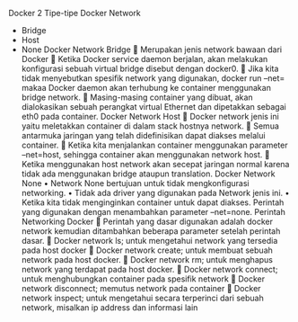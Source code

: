 Docker 2
Tipe-tipe Docker Network
-	Bridge
-	Host
-	None
Docker Network Bridge
	Merupakan jenis network bawaan dari Docker
	Ketika Docker service daemon berjalan, akan melakukan konfigurasi sebuah virtual bridge disebut dengan docker0.
	Jika kita tidak menyebutkan spesifik network yang digunakan, docker run –net=<Network> makaa Docker daemon akan terhubung ke container menggunakan bridge network.
	Masing-masing container yang dibuat, akan dialokasikan sebuah perangkat virtual Ethernet dan dipetakkan sebagai eth0 pada container.
Docker Network Host
	Docker network jenis ini yaitu meletakkan container di dalam stack hostnya network.
	Semua antarmuka jaringan yang telah didefinisikan dapat diakses melalui container.
	Ketika kita menjalankan container menggunakan parameter –net=host, sehingga container akan menggunakan network host.
	Ketika menggunakan host network akan secepat jaringan normal karena tidak ada menggunakan bridge ataupun translation.
Docker Network None
•	Network None bertujuan untuk tidak mengkonfigurasi networking.
•	Tidak ada driver yang digunakan pada Network jenis ini.
•	Ketika kita tidak menginginkan container untuk dapat diakses. Perintah yang digunakan dengan menambahkan parameter –net=none.
Perintah Networking Docker
	Perintah yang dasar digunakan adalah docker network kemudian ditambahkan beberapa parameter setelah perintah dasar.
	Docker network ls; untuk mengetahui network yang tersedia pada host docker
	Docker network create; untuk membuat sebuah network pada host docker.
	Docker network rm; untuk menghapus network yang terdapat pada host docker.
	Docker network connect; untuk menghubungkan container pada spesifik network
	Docker network disconnect; memutus network pada container
	Docker network inspect; untuk mengetahui secara terperinci dari sebuah network, misalkan ip address dan informasi lain

